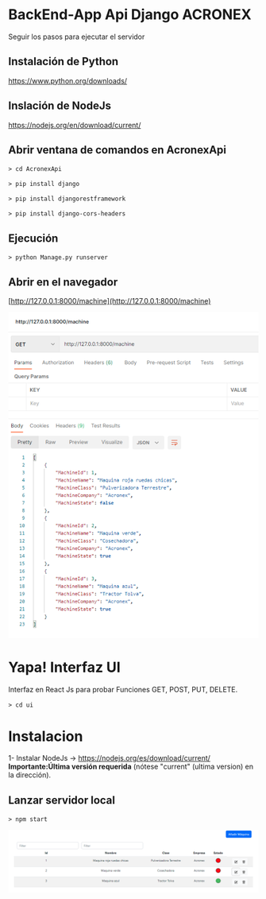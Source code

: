 # BackEnd-App Api Django ACRONEX
Seguir los pasos para ejecutar el servidor
## Instalación de Python 
https://www.python.org/downloads/
## Inslación de NodeJs
https://nodejs.org/en/download/current/
## Abrir ventana de comandos en AcronexApi
<!--sec data-title="Comandos" data-id="OSX_Linux_whoami" data-collapse=true ces-->


    > cd AcronexApi
    

<!--endsec-->
<!--sec data-title="Comandos" data-id="OSX_Linux_whoami" data-collapse=true ces-->


    > pip install django
    

<!--endsec-->
<!--sec data-title="Comandos" data-id="OSX_Linux_whoami" data-collapse=true ces-->


    > pip install djangorestframework
    

<!--endsec-->
<!--sec data-title="Comandos" data-id="OSX_Linux_whoami" data-collapse=true ces-->


    > pip install django-cors-headers
    

<!--endsec-->

## Ejecución
<!--sec data-title="Comandos" data-id="OSX_Linux_whoami" data-collapse=true ces-->


    > python Manage.py runserver
    

<!--endsec-->
## Abrir en el navegador
[http://127.0.0.1:8000/machine](http://127.0.0.1:8000/machine)

![screenshot](https://github.com/agusabas/BackEnd-App/blob/62b5b3e65bb3c07487eebc11a2a276dee90fbb76/machines%202.PNG)

# Yapa! Interfaz UI
Interfaz en React Js para probar Funciones GET, POST, PUT, DELETE.
<!--sec data-title="Comandos" data-id="OSX_Linux_whoami" data-collapse=true ces-->


    > cd ui
    

<!--endsec-->
# Instalacion

1- Instalar NodeJs -> https://nodejs.org/es/download/current/  **Importante:Última versión requerida** (nótese "current" (ultima version) en la dirección).

## Lanzar servidor local

<!--sec data-title="Comandos" data-id="OSX_Linux_whoami" data-collapse=true ces-->


    > npm start
    

<!--endsec-->
![screenshot](machines.PNG)
